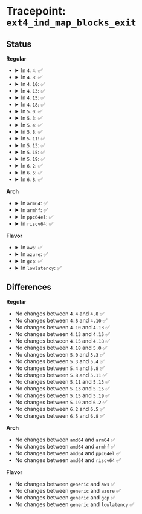 # Tracepoint: <code>ext4_ind_map_blocks_exit</code>

## Status
<b>Regular</b>
<ul>
<li>
<details>
<summary>In <code>4.4</code>: ✅</summary>

Event:

```c
struct trace_event_raw_ext4__map_blocks_exit {
    struct trace_entry ent;
    dev_t dev;
    ino_t ino;
    unsigned int flags;
    ext4_fsblk_t pblk;
    ext4_lblk_t lblk;
    unsigned int len;
    unsigned int mflags;
    int ret;
    char __data[0];
};
```
Function:

```c
void trace_event_raw_event_ext4__map_blocks_exit(void *__data, struct inode *inode, unsigned int flags, struct ext4_map_blocks *map, int ret);
```
</details>
</li>
<li>
<details>
<summary>In <code>4.8</code>: ✅</summary>

Event:

```c
struct trace_event_raw_ext4__map_blocks_exit {
    struct trace_entry ent;
    dev_t dev;
    ino_t ino;
    unsigned int flags;
    ext4_fsblk_t pblk;
    ext4_lblk_t lblk;
    unsigned int len;
    unsigned int mflags;
    int ret;
    char __data[0];
};
```
Function:

```c
void trace_event_raw_event_ext4__map_blocks_exit(void *__data, struct inode *inode, unsigned int flags, struct ext4_map_blocks *map, int ret);
```
</details>
</li>
<li>
<details>
<summary>In <code>4.10</code>: ✅</summary>

Event:

```c
struct trace_event_raw_ext4__map_blocks_exit {
    struct trace_entry ent;
    dev_t dev;
    ino_t ino;
    unsigned int flags;
    ext4_fsblk_t pblk;
    ext4_lblk_t lblk;
    unsigned int len;
    unsigned int mflags;
    int ret;
    char __data[0];
};
```
Function:

```c
void trace_event_raw_event_ext4__map_blocks_exit(void *__data, struct inode *inode, unsigned int flags, struct ext4_map_blocks *map, int ret);
```
</details>
</li>
<li>
<details>
<summary>In <code>4.13</code>: ✅</summary>

Event:

```c
struct trace_event_raw_ext4__map_blocks_exit {
    struct trace_entry ent;
    dev_t dev;
    ino_t ino;
    unsigned int flags;
    ext4_fsblk_t pblk;
    ext4_lblk_t lblk;
    unsigned int len;
    unsigned int mflags;
    int ret;
    char __data[0];
};
```
Function:

```c
void trace_event_raw_event_ext4__map_blocks_exit(void *__data, struct inode *inode, unsigned int flags, struct ext4_map_blocks *map, int ret);
```
</details>
</li>
<li>
<details>
<summary>In <code>4.15</code>: ✅</summary>

Event:

```c
struct trace_event_raw_ext4__map_blocks_exit {
    struct trace_entry ent;
    dev_t dev;
    ino_t ino;
    unsigned int flags;
    ext4_fsblk_t pblk;
    ext4_lblk_t lblk;
    unsigned int len;
    unsigned int mflags;
    int ret;
    char __data[0];
};
```
Function:

```c
void trace_event_raw_event_ext4__map_blocks_exit(void *__data, struct inode *inode, unsigned int flags, struct ext4_map_blocks *map, int ret);
```
</details>
</li>
<li>
<details>
<summary>In <code>4.18</code>: ✅</summary>

Event:

```c
struct trace_event_raw_ext4__map_blocks_exit {
    struct trace_entry ent;
    dev_t dev;
    ino_t ino;
    unsigned int flags;
    ext4_fsblk_t pblk;
    ext4_lblk_t lblk;
    unsigned int len;
    unsigned int mflags;
    int ret;
    char __data[0];
};
```
Function:

```c
void trace_event_raw_event_ext4__map_blocks_exit(void *__data, struct inode *inode, unsigned int flags, struct ext4_map_blocks *map, int ret);
```
</details>
</li>
<li>
<details>
<summary>In <code>5.0</code>: ✅</summary>

Event:

```c
struct trace_event_raw_ext4__map_blocks_exit {
    struct trace_entry ent;
    dev_t dev;
    ino_t ino;
    unsigned int flags;
    ext4_fsblk_t pblk;
    ext4_lblk_t lblk;
    unsigned int len;
    unsigned int mflags;
    int ret;
    char __data[0];
};
```
Function:

```c
void trace_event_raw_event_ext4__map_blocks_exit(void *__data, struct inode *inode, unsigned int flags, struct ext4_map_blocks *map, int ret);
```
</details>
</li>
<li>
<details>
<summary>In <code>5.3</code>: ✅</summary>

Event:

```c
struct trace_event_raw_ext4__map_blocks_exit {
    struct trace_entry ent;
    dev_t dev;
    ino_t ino;
    unsigned int flags;
    ext4_fsblk_t pblk;
    ext4_lblk_t lblk;
    unsigned int len;
    unsigned int mflags;
    int ret;
    char __data[0];
};
```
Function:

```c
void trace_event_raw_event_ext4__map_blocks_exit(void *__data, struct inode *inode, unsigned int flags, struct ext4_map_blocks *map, int ret);
```
</details>
</li>
<li>
<details>
<summary>In <code>5.4</code>: ✅</summary>

Event:

```c
struct trace_event_raw_ext4__map_blocks_exit {
    struct trace_entry ent;
    dev_t dev;
    ino_t ino;
    unsigned int flags;
    ext4_fsblk_t pblk;
    ext4_lblk_t lblk;
    unsigned int len;
    unsigned int mflags;
    int ret;
    char __data[0];
};
```
Function:

```c
void trace_event_raw_event_ext4__map_blocks_exit(void *__data, struct inode *inode, unsigned int flags, struct ext4_map_blocks *map, int ret);
```
</details>
</li>
<li>
<details>
<summary>In <code>5.8</code>: ✅</summary>

Event:

```c
struct trace_event_raw_ext4__map_blocks_exit {
    struct trace_entry ent;
    dev_t dev;
    ino_t ino;
    unsigned int flags;
    ext4_fsblk_t pblk;
    ext4_lblk_t lblk;
    unsigned int len;
    unsigned int mflags;
    int ret;
    char __data[0];
};
```
Function:

```c
void trace_event_raw_event_ext4__map_blocks_exit(void *__data, struct inode *inode, unsigned int flags, struct ext4_map_blocks *map, int ret);
```
</details>
</li>
<li>
<details>
<summary>In <code>5.11</code>: ✅</summary>

Event:

```c
struct trace_event_raw_ext4__map_blocks_exit {
    struct trace_entry ent;
    dev_t dev;
    ino_t ino;
    unsigned int flags;
    ext4_fsblk_t pblk;
    ext4_lblk_t lblk;
    unsigned int len;
    unsigned int mflags;
    int ret;
    char __data[0];
};
```
Function:

```c
void trace_event_raw_event_ext4__map_blocks_exit(void *__data, struct inode *inode, unsigned int flags, struct ext4_map_blocks *map, int ret);
```
</details>
</li>
<li>
<details>
<summary>In <code>5.13</code>: ✅</summary>

Event:

```c
struct trace_event_raw_ext4__map_blocks_exit {
    struct trace_entry ent;
    dev_t dev;
    ino_t ino;
    unsigned int flags;
    ext4_fsblk_t pblk;
    ext4_lblk_t lblk;
    unsigned int len;
    unsigned int mflags;
    int ret;
    char __data[0];
};
```
Function:

```c
void trace_event_raw_event_ext4__map_blocks_exit(void *__data, struct inode *inode, unsigned int flags, struct ext4_map_blocks *map, int ret);
```
</details>
</li>
<li>
<details>
<summary>In <code>5.15</code>: ✅</summary>

Event:

```c
struct trace_event_raw_ext4__map_blocks_exit {
    struct trace_entry ent;
    dev_t dev;
    ino_t ino;
    unsigned int flags;
    ext4_fsblk_t pblk;
    ext4_lblk_t lblk;
    unsigned int len;
    unsigned int mflags;
    int ret;
    char __data[0];
};
```
Function:

```c
void trace_event_raw_event_ext4__map_blocks_exit(void *__data, struct inode *inode, unsigned int flags, struct ext4_map_blocks *map, int ret);
```
</details>
</li>
<li>
<details>
<summary>In <code>5.19</code>: ✅</summary>

Event:

```c
struct trace_event_raw_ext4__map_blocks_exit {
    struct trace_entry ent;
    dev_t dev;
    ino_t ino;
    unsigned int flags;
    ext4_fsblk_t pblk;
    ext4_lblk_t lblk;
    unsigned int len;
    unsigned int mflags;
    int ret;
    char __data[0];
};
```
Function:

```c
void trace_event_raw_event_ext4__map_blocks_exit(void *__data, struct inode *inode, unsigned int flags, struct ext4_map_blocks *map, int ret);
```
</details>
</li>
<li>
<details>
<summary>In <code>6.2</code>: ✅</summary>

Event:

```c
struct trace_event_raw_ext4__map_blocks_exit {
    struct trace_entry ent;
    dev_t dev;
    ino_t ino;
    unsigned int flags;
    ext4_fsblk_t pblk;
    ext4_lblk_t lblk;
    unsigned int len;
    unsigned int mflags;
    int ret;
    char __data[0];
};
```
Function:

```c
void trace_event_raw_event_ext4__map_blocks_exit(void *__data, struct inode *inode, unsigned int flags, struct ext4_map_blocks *map, int ret);
```
</details>
</li>
<li>
<details>
<summary>In <code>6.5</code>: ✅</summary>

Event:

```c
struct trace_event_raw_ext4__map_blocks_exit {
    struct trace_entry ent;
    dev_t dev;
    ino_t ino;
    unsigned int flags;
    ext4_fsblk_t pblk;
    ext4_lblk_t lblk;
    unsigned int len;
    unsigned int mflags;
    int ret;
    char __data[0];
};
```
Function:

```c
void trace_event_raw_event_ext4__map_blocks_exit(void *__data, struct inode *inode, unsigned int flags, struct ext4_map_blocks *map, int ret);
```
</details>
</li>
<li>
<details>
<summary>In <code>6.8</code>: ✅</summary>

Event:

```c
struct trace_event_raw_ext4__map_blocks_exit {
    struct trace_entry ent;
    dev_t dev;
    ino_t ino;
    unsigned int flags;
    ext4_fsblk_t pblk;
    ext4_lblk_t lblk;
    unsigned int len;
    unsigned int mflags;
    int ret;
    char __data[0];
};
```
Function:

```c
void trace_event_raw_event_ext4__map_blocks_exit(void *__data, struct inode *inode, unsigned int flags, struct ext4_map_blocks *map, int ret);
```
</details>
</li>
</ul>
<b>Arch</b>
<ul>
<li>
<details>
<summary>In <code>arm64</code>: ✅</summary>

Event:

```c
struct trace_event_raw_ext4__map_blocks_exit {
    struct trace_entry ent;
    dev_t dev;
    ino_t ino;
    unsigned int flags;
    ext4_fsblk_t pblk;
    ext4_lblk_t lblk;
    unsigned int len;
    unsigned int mflags;
    int ret;
    char __data[0];
};
```
Function:

```c
void trace_event_raw_event_ext4__map_blocks_exit(void *__data, struct inode *inode, unsigned int flags, struct ext4_map_blocks *map, int ret);
```
</details>
</li>
<li>
<details>
<summary>In <code>armhf</code>: ✅</summary>

Event:

```c
struct trace_event_raw_ext4__map_blocks_exit {
    struct trace_entry ent;
    dev_t dev;
    ino_t ino;
    unsigned int flags;
    ext4_fsblk_t pblk;
    ext4_lblk_t lblk;
    unsigned int len;
    unsigned int mflags;
    int ret;
    char __data[0];
};
```
Function:

```c
void trace_event_raw_event_ext4__map_blocks_exit(void *__data, struct inode *inode, unsigned int flags, struct ext4_map_blocks *map, int ret);
```
</details>
</li>
<li>
<details>
<summary>In <code>ppc64el</code>: ✅</summary>

Event:

```c
struct trace_event_raw_ext4__map_blocks_exit {
    struct trace_entry ent;
    dev_t dev;
    ino_t ino;
    unsigned int flags;
    ext4_fsblk_t pblk;
    ext4_lblk_t lblk;
    unsigned int len;
    unsigned int mflags;
    int ret;
    char __data[0];
};
```
Function:

```c
void trace_event_raw_event_ext4__map_blocks_exit(void *__data, struct inode *inode, unsigned int flags, struct ext4_map_blocks *map, int ret);
```
</details>
</li>
<li>
<details>
<summary>In <code>riscv64</code>: ✅</summary>

Event:

```c
struct trace_event_raw_ext4__map_blocks_exit {
    struct trace_entry ent;
    dev_t dev;
    ino_t ino;
    unsigned int flags;
    ext4_fsblk_t pblk;
    ext4_lblk_t lblk;
    unsigned int len;
    unsigned int mflags;
    int ret;
    char __data[0];
};
```
Function:

```c
void trace_event_raw_event_ext4__map_blocks_exit(void *__data, struct inode *inode, unsigned int flags, struct ext4_map_blocks *map, int ret);
```
</details>
</li>
</ul>
<b>Flavor</b>
<ul>
<li>
<details>
<summary>In <code>aws</code>: ✅</summary>

Event:

```c
struct trace_event_raw_ext4__map_blocks_exit {
    struct trace_entry ent;
    dev_t dev;
    ino_t ino;
    unsigned int flags;
    ext4_fsblk_t pblk;
    ext4_lblk_t lblk;
    unsigned int len;
    unsigned int mflags;
    int ret;
    char __data[0];
};
```
Function:

```c
void trace_event_raw_event_ext4__map_blocks_exit(void *__data, struct inode *inode, unsigned int flags, struct ext4_map_blocks *map, int ret);
```
</details>
</li>
<li>
<details>
<summary>In <code>azure</code>: ✅</summary>

Event:

```c
struct trace_event_raw_ext4__map_blocks_exit {
    struct trace_entry ent;
    dev_t dev;
    ino_t ino;
    unsigned int flags;
    ext4_fsblk_t pblk;
    ext4_lblk_t lblk;
    unsigned int len;
    unsigned int mflags;
    int ret;
    char __data[0];
};
```
Function:

```c
void trace_event_raw_event_ext4__map_blocks_exit(void *__data, struct inode *inode, unsigned int flags, struct ext4_map_blocks *map, int ret);
```
</details>
</li>
<li>
<details>
<summary>In <code>gcp</code>: ✅</summary>

Event:

```c
struct trace_event_raw_ext4__map_blocks_exit {
    struct trace_entry ent;
    dev_t dev;
    ino_t ino;
    unsigned int flags;
    ext4_fsblk_t pblk;
    ext4_lblk_t lblk;
    unsigned int len;
    unsigned int mflags;
    int ret;
    char __data[0];
};
```
Function:

```c
void trace_event_raw_event_ext4__map_blocks_exit(void *__data, struct inode *inode, unsigned int flags, struct ext4_map_blocks *map, int ret);
```
</details>
</li>
<li>
<details>
<summary>In <code>lowlatency</code>: ✅</summary>

Event:

```c
struct trace_event_raw_ext4__map_blocks_exit {
    struct trace_entry ent;
    dev_t dev;
    ino_t ino;
    unsigned int flags;
    ext4_fsblk_t pblk;
    ext4_lblk_t lblk;
    unsigned int len;
    unsigned int mflags;
    int ret;
    char __data[0];
};
```
Function:

```c
void trace_event_raw_event_ext4__map_blocks_exit(void *__data, struct inode *inode, unsigned int flags, struct ext4_map_blocks *map, int ret);
```
</details>
</li>
</ul>

## Differences
<b>Regular</b>
<ul>
<li>
No changes between <code>4.4</code> and <code>4.8</code> ✅
</li>
<li>
No changes between <code>4.8</code> and <code>4.10</code> ✅
</li>
<li>
No changes between <code>4.10</code> and <code>4.13</code> ✅
</li>
<li>
No changes between <code>4.13</code> and <code>4.15</code> ✅
</li>
<li>
No changes between <code>4.15</code> and <code>4.18</code> ✅
</li>
<li>
No changes between <code>4.18</code> and <code>5.0</code> ✅
</li>
<li>
No changes between <code>5.0</code> and <code>5.3</code> ✅
</li>
<li>
No changes between <code>5.3</code> and <code>5.4</code> ✅
</li>
<li>
No changes between <code>5.4</code> and <code>5.8</code> ✅
</li>
<li>
No changes between <code>5.8</code> and <code>5.11</code> ✅
</li>
<li>
No changes between <code>5.11</code> and <code>5.13</code> ✅
</li>
<li>
No changes between <code>5.13</code> and <code>5.15</code> ✅
</li>
<li>
No changes between <code>5.15</code> and <code>5.19</code> ✅
</li>
<li>
No changes between <code>5.19</code> and <code>6.2</code> ✅
</li>
<li>
No changes between <code>6.2</code> and <code>6.5</code> ✅
</li>
<li>
No changes between <code>6.5</code> and <code>6.8</code> ✅
</li>
</ul>
<b>Arch</b>
<ul>
<li>
No changes between <code>amd64</code> and <code>arm64</code> ✅
</li>
<li>
No changes between <code>amd64</code> and <code>armhf</code> ✅
</li>
<li>
No changes between <code>amd64</code> and <code>ppc64el</code> ✅
</li>
<li>
No changes between <code>amd64</code> and <code>riscv64</code> ✅
</li>
</ul>
<b>Flavor</b>
<ul>
<li>
No changes between <code>generic</code> and <code>aws</code> ✅
</li>
<li>
No changes between <code>generic</code> and <code>azure</code> ✅
</li>
<li>
No changes between <code>generic</code> and <code>gcp</code> ✅
</li>
<li>
No changes between <code>generic</code> and <code>lowlatency</code> ✅
</li>
</ul>
